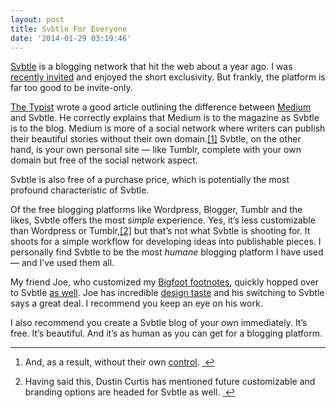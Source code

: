 ```yaml
---
layout: post
title: Svbtle For Everyone
date: '2014-01-29 03:19:46'
---
```


<p data-preserve-html-node="true"><a data-preserve-html-node="true" href="http://svbtle.com">Svbtle</a> is a blogging network that hit the web about a year ago. I was <a data-preserve-html-node="true" href="http://joshuaginter.com/a-new-start-for-my-personal-page">recently invited</a> and enjoyed the short exclusivity. But frankly, the platform is far too good to be invite-only.</p>

<p data-preserve-html-node="true"><a data-preserve-html-node="true" href="http://thetypist.com/369/svbtle-now-open-everyone/">The Typist</a> wrote a good article outlining the difference between <a data-preserve-html-node="true" href="http://medium.com">Medium</a> and Svbtle. He correctly explains that Medium is to the magazine as Svbtle is to the blog. Medium is more of a social network where writers can publish their beautiful stories without their own domain.<a data-preserve-html-node="true" href="#fn:1" id="fnref:1" title="see footnote" class="footnote">[1]</a> Svbtle, on the other hand, is your own personal site — like Tumblr, complete with your own domain but free of the social network aspect.</p>

<p data-preserve-html-node="true">Svbtle is also free of a purchase price, which is potentially the most profound characteristic of Svbtle.</p>

<p data-preserve-html-node="true">Of the free blogging platforms like Wordpress, Blogger, Tumblr and the likes, Svbtle offers the most <em data-preserve-html-node="true">simple</em> experience. Yes, it&#8217;s less customizable than Wordpress or Tumblr,<a data-preserve-html-node="true" href="#fn:2" id="fnref:2" title="see footnote" class="footnote">[2]</a> but that&#8217;s not what Svbtle is shooting for. It shoots for a simple workflow for developing ideas into publishable pieces. I personally find Svbtle to be the most <em data-preserve-html-node="true">humane</em> blogging platform I have used — and I&#8217;ve used them all.</p>

<p data-preserve-html-node="true">My friend Joe, who customized my <a data-preserve-html-node="true" href="http://www.thenewsprint.co//welcome-bigfoot">Bigfoot footnotes</a>, quickly hopped over to Svbtle <a data-preserve-html-node="true" href="http://jwie.be">as well</a>. Joe has incredible <a data-preserve-html-node="true" href="http://collectif.co">design taste</a> and his switching to Svbtle says a great deal. I recommend you keep an eye on his work.</p>

<p data-preserve-html-node="true">I also recommend you create a Svbtle blog of your own immediately. It&#8217;s free. It&#8217;s beautiful. And it&#8217;s as human as you can get for a blogging platform. </p>


<div data-preserve-html-node="true" class="footnotes">
<hr data-preserve-html-node="true" />
<ol data-preserve-html-node="true">

<li data-preserve-html-node="true" id="fn:1">
<p data-preserve-html-node="true">And, as a result, without their own <a data-preserve-html-node="true" href="https://medium.com/writers-on-writing/336300490cbb">control</a>. <a data-preserve-html-node="true" href="#fnref:1" title="return to article" class="reversefootnote">&#160;&#8617;</a></p>
</li>

<li data-preserve-html-node="true" id="fn:2">
<p data-preserve-html-node="true">Having said this, Dustin Curtis has mentioned future customizable and branding options are headed for Svbtle as well. <a data-preserve-html-node="true" href="#fnref:2" title="return to article" class="reversefootnote">&#160;&#8617;</a></p>
</li>

</ol>
</div>